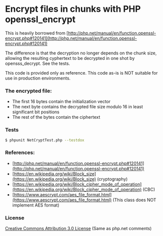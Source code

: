 # Encrypt files in chunks with PHP openssl_encrypt

This is heavily borrowed from [http://php.net/manual/en/function.openssl-encrypt.php#120141](http://php.net/manual/en/function.openssl-encrypt.php#120141)

 The difference is that the decryption no longer depends on the chunk size, allowing the resulting cyphertext to be decrypted in one shot by opensss_decrypt. See the tests.

 This code is provided only as reference. This code as-is is NOT suitable for use in production environments.
 
 ### The encrypted file:
 
 - The first 16 bytes contain the initialization vector
 - The next byte contains the decrypted file size modulo 16 in least significant bit positions
 - The rest of the bytes contain the ciphertext
 

 ### Tests

```bash
$ phpunit NetCryptTest.php --testdox
```

 
### References:

* [http://php.net/manual/en/function.openssl-encrypt.php#120141](http://php.net/manual/en/function.openssl-encrypt.php#120141)
* [https://en.wikipedia.org/wiki/Block_size](https://en.wikipedia.org/wiki/Block_size) (cryptography)
* [https://en.wikipedia.org/wiki/Block_cipher_mode_of_operation](https://en.wikipedia.org/wiki/Block_cipher_mode_of_operation) (CBC)
* [https://www.aescrypt.com/aes_file_format.html](https://www.aescrypt.com/aes_file_format.html) (This class does NOT implement AES format)


### License

[Creative Commons Attribution 3.0 License](https://creativecommons.org/licenses/by/3.0/) (Same as php.net comments)
